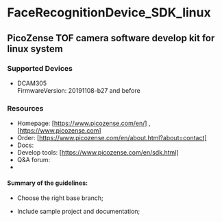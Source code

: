 # FaceRecognitionDevice_SDK_linux

## PicoZense TOF camera software develop kit for linux system

### Supported Devices

- DCAM305      
    FirmwareVersion: 20191108-b27 and before

### Resources

- Homepage: [https://www.picozense.com/en/] , [https://www.picozense.com]
- Order: [https://www.picozense.com/en/about.html?about=contact]
- Docs:
- Develop tools: [https://www.picozense.com/en/sdk.html]
- Q&A forum: 
- 

#### Summary of the guidelines:

- Choose the right base branch;

- Include sample project and documentation;
